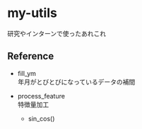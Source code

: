 # my-utils
研究やインターンで使ったあれこれ

## Reference
+ fill_ym  
  年月がとびとびになっているデータの補間
  
+ process_feature  
  特徴量加工
  - sin_cos()  
  
